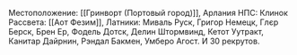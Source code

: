 Местоположение: [[Гринворт (Портовый город)]], Арлания
НПС: 
	Клинок Рассвета: [[Аот Фезим]], 
	Латники: Миваль Руск, Григор Немецк, Глєр Берск, Брен Ер, Фодель Дотск, Делин Штормвинд, Кетот Уутракт, Канитар Дайрнин, Рэндал Бакмен, Умберо Агост.
	И 30 рекрутов.